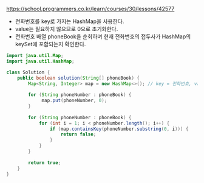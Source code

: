 https://school.programmers.co.kr/learn/courses/30/lessons/42577

- 전화번호를 key로 가지는 HashMap을 사용한다.
- value는 필요하지 않으므로 0으로 초기화한다.
- 전화번호 배열 phoneBook을 순회하며 현재 전화번호의 접두사가 HashMap의 keySet에 포함되는지 확인한다.

```java
import java.util.Map;
import java.util.HashMap;

class Solution {
    public boolean solution(String[] phoneBook) {
        Map<String, Integer> map = new HashMap<>(); // key = 전화번호, value = 0
        
        for (String phoneNumber : phoneBook) {
             map.put(phoneNumber, 0);
        }
        
        for (String phoneNumber : phoneBook) {
            for (int i = 1; i < phoneNumber.length(); i++) {
                if (map.containsKey(phoneNumber.substring(0, i))) {
                    return false;
                }
            }
        }
        
        return true;
    }
}
```